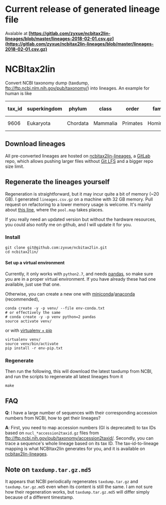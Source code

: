 # Current release of generated lineage file

Avalable at **[https://gitlab.com/zyxue/ncbitax2lin-lineages/blob/master/lineages-2018-02-01.csv.gz](https://gitlab.com/zyxue/ncbitax2lin-lineages/blob/master/lineages-2018-02-01.csv.gz)**


# NCBItax2lin

Convert NCBI taxonomy dump (taxdump, ftp://ftp.ncbi.nlm.nih.gov/pub/taxonomy/)
into lineages. An example for human is like

| tax_id | superkingdom | phylum   | class    | order    | family    | genus | species      | family1 | forma | genus1 | infraclass | infraorder  | kingdom | no rank            | no rank1     | no rank10            | no rank11 | no rank12 | no rank13 | no rank14 | no rank15     | no rank16 | no rank17 | no rank18 | no rank19 | no rank2  | no rank20 | no rank21 | no rank22 | no rank3  | no rank4      | no rank5   | no rank6      | no rank7   | no rank8     | no rank9      | parvorder  | species group | species subgroup | species1 | subclass | subfamily | subgenus | subkingdom | suborder    | subphylum | subspecies | subtribe | superclass | superfamily | superorder       | superorder1 | superphylum | tribe | varietas |
|--------|--------------|----------|----------|----------|-----------|-------|--------------|---------|-------|--------|------------|-------------|---------|--------------------|--------------|----------------------|-----------|-----------|-----------|-----------|---------------|-----------|-----------|-----------|-----------|-----------|-----------|-----------|-----------|-----------|---------------|------------|---------------|------------|--------------|---------------|------------|---------------|------------------|----------|----------|-----------|----------|------------|-------------|-----------|------------|----------|------------|-------------|------------------|-------------|-------------|-------|----------|
| 9606   | Eukaryota    | Chordata | Mammalia | Primates | Hominidae | Homo  | Homo sapiens |         |       |        |            | Simiiformes | Metazoa | cellular organisms | Opisthokonta | Dipnotetrapodomorpha | Tetrapoda | Amniota   | Theria    | Eutheria  | Boreoeutheria |           |           |           |           | Eumetazoa |           |           |           | Bilateria | Deuterostomia | Vertebrata | Gnathostomata | Teleostomi | Euteleostomi | Sarcopterygii | Catarrhini |               |                  |          |          | Homininae |          |            | Haplorrhini | Craniata  |            |          |            | Hominoidea  | Euarchontoglires |             |             |       |          |

## Download lineages

All pre-converted lineages are hosted on <a
href="https://gitlab.com/zyxue/ncbitax2lin-lineages/tree/master"
target="_blank">ncbitax2lin-lineages</a>, a [GitLab](https://gitlab.com/) repo,
which allows pushing larger files without [Git LFS](https://git-lfs.github.com/)
and a bigger repo size limit.

## Regenerate the lineages yourself

Regeneration is straightforward, but it may incur quite a bit of memory (~20
GB). I generated `lineages.csv.gz` on a machine with 32 GB memory. Pull request
on refactoring to a lower memory usage is welcome. It's mainly about
[this line](https://github.com/zyxue/ncbitax2lin/blob/dev/ncbitax2lin.py#L184),
where the `pool.map` takes places.

If you really need an updated version but without the hardware resources, you
could also notify me on github, and I will update it for you.

### Install

```
git clone git@github.com:zyxue/ncbitax2lin.git
cd ncbitax2lin/
```

#### Set up a virtual environment

Currently, it only works with `python2.7`, and needs
[pandas](http://pandas.pydata.org/), so make sure you are in a proper virtual
environment. If you have already these had one available, just use that
one.

Otherwise, you can create a new one with
[miniconda](https://conda.io/miniconda.html)/[anaconda](https://www.continuum.io/downloads)
(recommended),

```
conda create -y -p venv/ --file env-conda.txt
# or effectively the same
# conda create -y -p venv python=2 pandas
source activate venv/
```

or with [virtualenv + pip](http://docs.python-guide.org/en/latest/dev/virtualenvs/)

```
virtualenv venv/
source venv/bin/activate
pip install -r env-pip.txt
```

### Regenerate
Then run the following, this will download the latest taxdump from NCBI, and run
the scripts to regenerate all latest lineages from it

``` 
make
```

## FAQ

**Q**: I have a large number of sequences with their corresponding accession
numbers from NCBI, how to get their lineages?

**A**: First, you need to map accession numbers (GI is deprecated) to tax IDs
based on `nucl_*accession2taxid.gz` files from
ftp://ftp.ncbi.nih.gov/pub/taxonomy/accession2taxid/. Secondly, you can trace a
sequence's whole lineage based on its tax ID. The tax-id-to-lineage mapping is
what NCBItax2lin generates for you, and it is available on <a
href="https://gitlab.com/zyxue/ncbitax2lin-lineages/tree/master"
target="_blank">ncbitax2lin-lineages</a>.


## Note on `taxdump.tar.gz.md5`

It appears that NCBI periodically regenerates `taxdump.tar.gz` and
`taxdump.tar.gz.md5` even when its content is still the same. I am not sure how
their regeneration works, but `taxdump.tar.gz.md5` will differ simply because 
of a different timestamp.
